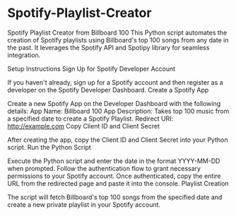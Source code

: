 # Spotify-Playlist-Creator

Spotify Playlist Creator from Billboard 100
This Python script automates the creation of Spotify playlists using Billboard's top 100 songs from any date in the past. It leverages the Spotify API and Spotipy library for seamless integration.

Setup Instructions
Sign Up for Spotify Developer Account

If you haven't already, sign up for a Spotify account and then register as a developer on the Spotify Developer Dashboard.
Create a Spotify App

Create a new Spotify App on the Developer Dashboard with the following details:
App Name: Billboard 100
App Description: Takes top 100 music from a specified date to create a Spotify Playlist.
Redirect URI: http://example.com
Copy Client ID and Client Secret

After creating the app, copy the Client ID and Client Secret into your Python script.
Run the Python Script

Execute the Python script and enter the date in the format YYYY-MM-DD when prompted.
Follow the authentication flow to grant necessary permissions to your Spotify account.
Once authenticated, copy the entire URL from the redirected page and paste it into the console.
Playlist Creation

The script will fetch Billboard's top 100 songs from the specified date and create a new private playlist in your Spotify account.
